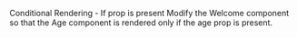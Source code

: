 Conditional Rendering - If prop is present
Modify the Welcome component so that the Age component is rendered only if the age prop is present.
